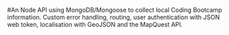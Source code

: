 #An Node API using MongoDB/Mongoose to collect local Coding Bootcamp information. Custom error handling, routing, user authentication with JSON web token, localisation with GeoJSON and the MapQuest API. 
